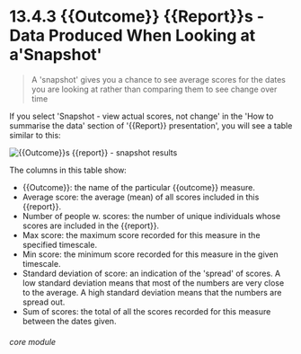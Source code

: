 # 13.4.3 {{Outcome}} {{Report}}s - Data Produced When Looking at a'Snapshot'

> A 'snapshot' gives you a chance to see average scores for the dates you are looking at rather than comparing them to see change over time 

If you select 'Snapshot - view actual scores, not change' in the 'How to summarise the data' section of '{{Report}} presentation', you will see a table similar to this:

![{{Outcome}}s {{report}} - snapshot results](135a.png)

The columns in this table show:

- {{Outcome}}: the name of the particular {{outcome}} measure.
- Average score: the average (mean) of all scores included in this {{report}}.
- Number of people w. scores: the number of unique individuals whose scores are included in the {{report}}.
- Max score: the maximum score recorded for this measure in the specified timescale.
- Min score: the minimum score recorded for this measure in the given timescale.
- Standard deviation of score: an indication of the 'spread' of scores. A low standard deviation means that most of the numbers are very close to the average. A high standard deviation means that the numbers are spread out.
- Sum of scores: the total of all the scores recorded for this measure between the dates given.


###### core module

